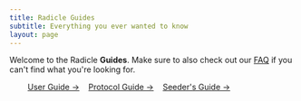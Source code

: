 ```yaml
---
title: Radicle Guides
subtitle: Everything you ever wanted to know
layout: page
---
```


Welcome to the Radicle <strong class="highlight">Guides</strong>. Make sure to
also check out our [FAQ](/faq) if you can't find what you're looking for.

<style>
  .menu { margin-left: 2rem; display: flex; gap: 0rem 1rem; flex-wrap: wrap; }
</style>

<div class="menu">
  <a class="button secondary" href="/guides/user">User Guide &rarr;</a>
  <a class="button secondary" href="/guides/protocol">Protocol Guide &rarr;</a>
  <a class="button secondary" href="/guides/seeder">Seeder's Guide &rarr;</a>
</div>

